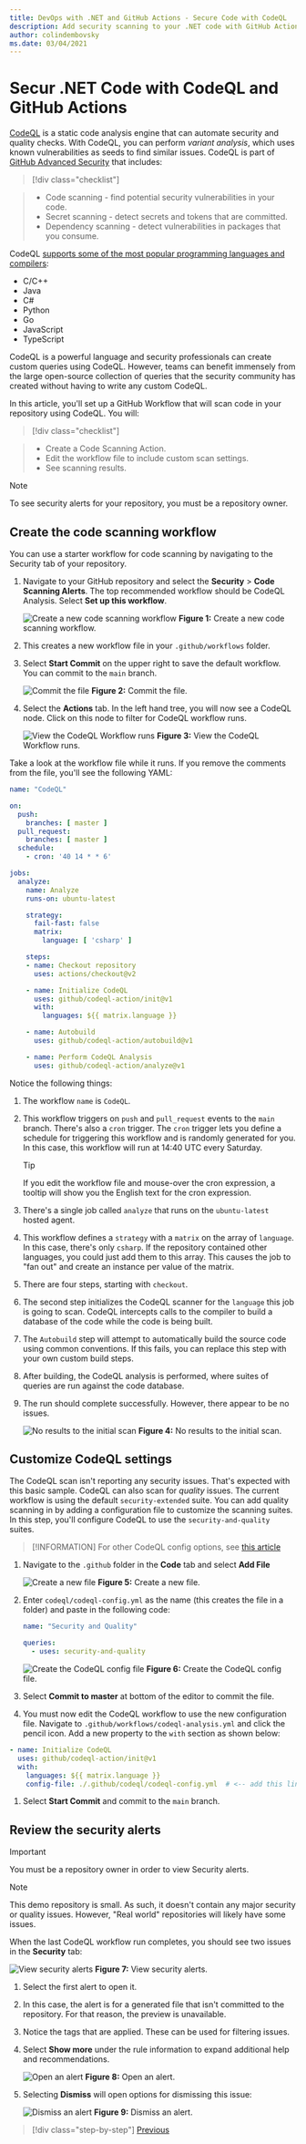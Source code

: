 ```yaml
---
title: DevOps with .NET and GitHub Actions - Secure Code with CodeQL
description: Add security scanning to your .NET code with GitHub Actions and CodeQL
author: colindembovsky
ms.date: 03/04/2021
---
```


# Secur .NET Code with CodeQL and GitHub Actions

[CodeQL](https://codeql.github.com/docs/codeql-overview/about-codeql/) is a static code analysis engine that can automate security and quality checks. With CodeQL, you can perform _variant analysis_, which uses known vulnerabilities as seeds to find similar issues. CodeQL is part of [GitHub Advanced Security](https://docs.github.com/github/getting-started-with-github/about-github-advanced-security) that includes:

> [!div class="checklist"]

> * Code scanning - find potential security vulnerabilities in your code.
> * Secret scanning - detect secrets and tokens that are committed.
> * Dependency scanning - detect vulnerabilities in packages that you consume.

CodeQL [supports some of the most popular programming languages and compilers](https://codeql.github.com/docs/codeql-overview/supported-languages-and-frameworks/):

- C/C++
- Java
- C#
- Python
- Go
- JavaScript
- TypeScript

CodeQL is a powerful language and security professionals can create custom queries using CodeQL. However, teams can benefit immensely from the large open-source collection of queries that the security community has created without having to write any custom CodeQL.

In this article, you'll set up a GitHub Workflow that will scan code in your repository using CodeQL. You will:

> [!div class="checklist"]

> * Create a Code Scanning Action.
> * Edit the workflow file to include custom scan settings.
> * See scanning results.

> [!NOTE]
> To see security alerts for your repository, you must be a repository owner.

## Create the code scanning workflow

You can use a starter workflow for code scanning by navigating to the Security tab of your repository.

1. Navigate to your GitHub repository and select the **Security** > **Code Scanning Alerts**. The top recommended workflow should be CodeQL Analysis. Select **Set up this workflow**.

    ![Create a new code scanning workflow](./media/actions/codeql/setup-workflow.jpg)
    **Figure 1:** Create a new code scanning workflow.

1. This creates a new workflow file in your `.github/workflows` folder.
1. Select **Start Commit** on the upper right to save the default workflow. You can commit to the `main` branch.

    ![Commit the file](./media/actions/codeql/start-commit.jpg)
    **Figure 2:** Commit the file.

1. Select the **Actions** tab. In the left hand tree, you will now see a CodeQL node. Click on this node to filter for CodeQL workflow runs.

    ![View the CodeQL Workflow runs](./media/actions/codeql/codeql-run.jpg)
    **Figure 3:** View the CodeQL Workflow runs.

Take a look at the workflow file while it runs. If you remove the comments from the file, you'll see the following YAML:

```yml
name: "CodeQL"

on:
  push:
    branches: [ master ]
  pull_request:
    branches: [ master ]
  schedule:
    - cron: '40 14 * * 6'

jobs:
  analyze:
    name: Analyze
    runs-on: ubuntu-latest

    strategy:
      fail-fast: false
      matrix:
        language: [ 'csharp' ]

    steps:
    - name: Checkout repository
      uses: actions/checkout@v2

    - name: Initialize CodeQL
      uses: github/codeql-action/init@v1
      with:
        languages: ${{ matrix.language }}

    - name: Autobuild
      uses: github/codeql-action/autobuild@v1

    - name: Perform CodeQL Analysis
      uses: github/codeql-action/analyze@v1
```

Notice the following things:

1. The workflow `name` is `CodeQL`.
1. This workflow triggers on `push` and `pull_request` events to the `main` branch. There's also a `cron` trigger. The `cron` trigger lets you define a schedule for triggering this workflow and is randomly generated for you. In this case, this workflow will run at 14:40 UTC every Saturday.

    > [!TIP]
    > If you edit the workflow file and mouse-over the cron expression, a tooltip will show you the English text for the cron expression.

1. There's a single job called `analyze` that runs on the `ubuntu-latest` hosted agent.
1. This workflow defines a `strategy` with a `matrix` on the array of `language`. In this case, there's only `csharp`. If the repository contained other languages, you could just add them to this array. This causes the job to "fan out" and create an instance per value of the matrix.
1. There are four steps, starting with `checkout`.
1. The second step initializes the CodeQL scanner for the `language` this job is going to scan. CodeQL intercepts calls to the compiler to build a database of the code while the code is being built.
1. The `Autobuild` step will attempt to automatically build the source code using common conventions. If this fails, you can replace this step with your own custom build steps.
1. After building, the CodeQL analysis is performed, where suites of queries are run against the code database.
1. The run should complete successfully. However, there appear to be no issues.

    ![No results to the initial scan](./media/actions/codeql/no-results.jpg)
    **Figure 4:** No results to the initial scan.

## Customize CodeQL settings

The CodeQL scan isn't reporting any security issues. That's expected with this basic sample. CodeQL can also scan for _quality_ issues. The current workflow is using the default `security-extended` suite. You can add quality scanning in by adding a configuration file to customize the scanning suites. In this step, you'll configure CodeQL to use the `security-and-quality` suites.

> [!INFORMATION]
> For other CodeQL config options, see [this article](https://docs.github.com/github/finding-security-vulnerabilities-and-errors-in-your-code/configuring-codeql-code-scanning-in-your-ci-system)

1. Navigate to the `.github` folder in the **Code** tab and select **Add File**

    ![Create a new file](./media/actions/codeql/create-new-file.jpg)
    **Figure 5:** Create a new file.

1. Enter `codeql/codeql-config.yml` as the name (this creates the file in a folder) and paste in the following code:

    ```yml
    name: "Security and Quality"

    queries:
      - uses: security-and-quality
    ```

    ![Create the CodeQL config file](./media/actions/codeql/codeql-config.jpg)
    **Figure 6:** Create the CodeQL config file.

1. Select **Commit to master** at bottom of the editor to commit the file.
1. You must now edit the CodeQL workflow to use the new configuration file. Navigate to `.github/workflows/codeql-analysis.yml` and click the pencil icon. Add a new property to the `with` section as shown below:

  ```yml
  - name: Initialize CodeQL
    uses: github/codeql-action/init@v1
    with:
      languages: ${{ matrix.language }}
      config-file: ./.github/codeql/codeql-config.yml  # <-- add this line
  ```

1. Select **Start Commit** and commit to the `main` branch.

## Review the security alerts

> [!IMPORTANT]
> You must be a repository owner in order to view Security alerts.

> [!NOTE]
> This demo repository is small. As such, it doesn't contain any major security or quality issues. However, "Real world" repositories will likely have some issues.

When the last CodeQL workflow run completes, you should see two issues in the **Security** tab:

![View security alerts](./media/actions/codeql/security-alerts.jpg)
**Figure 7:** View security alerts.

1. Select the first alert to open it.
1. In this case, the alert is for a generated file that isn't committed to the repository. For that reason, the preview is unavailable.
1. Notice the tags that are applied. These can be used for filtering issues.
1. Select **Show more** under the rule information to expand additional help and recommendations.

    ![Open an alert](./media/actions/codeql/alert.jpg)
    **Figure 8:** Open an alert.

1. Selecting **Dismiss** will open options for dismissing this issue:

    ![Dismiss an alert](./media/actions/codeql/dismiss.jpg)
    **Figure 9:** Dismiss an alert.

>[!div class="step-by-step"]
>[Previous](actions-deploy.md)
